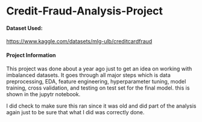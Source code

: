 # Credit-Fraud-Analysis-Project

#### Dataset Used:
https://www.kaggle.com/datasets/mlg-ulb/creditcardfraud

#### Project Information
This project was done about a year ago just to get an idea on working with imbalanced datasets. It goes through all major steps which is data preprocessing, EDA, feature engineering, hyperparameter tuning, model training, cross validation, and testing on test set for the final model. this is shown in the jupytr notebook.

I did check to make sure this ran since it was old and did part of the analysis again just to be sure that what I did was correctly done.
